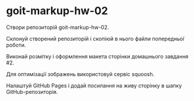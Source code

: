 # goit-markup-hw-02

Створи репозиторій goit-markup-hw-02.

Склонуй створений репозиторій і скопіюй в нього файли попередньої роботи.

Виконай розмітку і оформлення макета сторінки домашнього завдання #2.

Для оптимізації зображень використовуй сервіс squoosh.

Налаштуй GitHub Pages і додай посилання на живу сторінку в шапку GitHub-репозиторія.